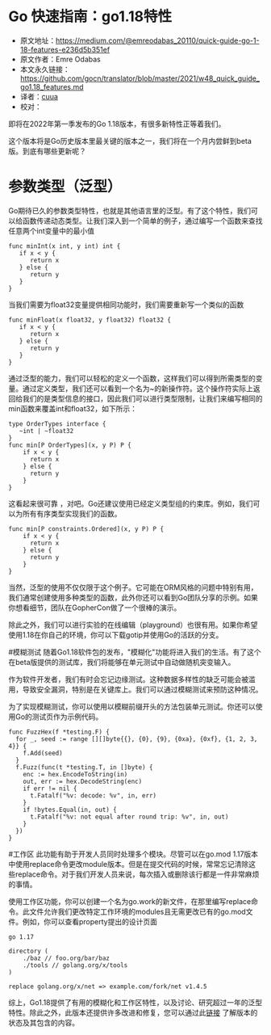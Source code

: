# Go 快速指南：go1.18特性
- 原文地址：https://medium.com/@emreodabas_20110/quick-guide-go-1-18-features-e236d5b351ef
- 原文作者：Emre Odabas
- 本文永久链接：https://github.com/gocn/translator/blob/master/2021/w48_quick_guide_go1.18_features.md
- 译者：[cuua](https://github.com/cuua)
- 校对：

即将在2022年第一季发布的Go 1.18版本，有很多新特性正等着我们。

这个版本将是Go历史版本里最关键的版本之一，我们将在一个月内尝鲜到beta版。到底有哪些更新呢？

# 参数类型（泛型）
Go期待已久的参数类型特性，也就是其他语言里的泛型。有了这个特性，我们可以给函数传递动态类型。让我们深入到一个简单的例子，通过编写一个函数来查找任意两个int变量中的最小值

```
func minInt(x int, y int) int {
   if x < y {
      return x
   } else {
      return y
   }
}
```
当我们需要为float32变量提供相同功能时，我们需要重新写一个类似的函数
```
func minFloat(x float32, y float32) float32 {
   if x < y {
      return x
   } else {
      return y
   }
}
```
通过泛型的能力，我们可以轻松的定义一个函数，这样我们可以得到所需类型的变量。通过定义类型，我们还可以看到一个名为~的新操作符。这个操作符实际上返回给我们的是类型信息的接口，因此我们可以进行类型限制，让我们来编写相同的min函数来覆盖int和float32，如下所示：

```
type OrderTypes interface { 
   ~int | ~float32 
}
func min[P OrderTypes](x, y P) P {
    if x < y {
      return x
    } else {
      return y
    }
}
```
这看起来很可靠 ，对吧。Go还建议使用已经定义类型组的约束库。例如，我们可以为所有有序类型实现我们的函数。
```
func min[P constraints.Ordered](x, y P) P {
    if x < y {
      return x
    } else {
      return y
    }
}
```
当然，泛型的使用不仅仅限于这个例子。它可能在ORM风格的问题中特别有用，我们通常创建使用多种类型的函数，此外你还可以看到Go团队分享的示例。如果你想看细节，团队在GopherCon做了一个很棒的演示。

除此之外，我们可以进行实验的在线编辑（playground）也很有用。如果你希望使用1.18在你自己的环境，你可以下载gotip并使用Go的活跃的分支。

#模糊测试
随着Go1.18软件包的发布，"模糊化"功能将进入我们的生活。有了这个在beta版提供的测试库，我们将能够在单元测试中自动做随机突变输入。

作为软件开发者，我们有时会忘记边缘测试。这种数据多样性的缺乏可能会被滥用，导致安全漏洞，特别是在关键库上。我们可以通过模糊测试来预防这种情况。

为了实现模糊测试，你可以使用以模糊前缀开头的方法包装单元测试。你还可以使用Go的测试页作为示例代码。
```
func FuzzHex(f *testing.F) {
  for _, seed := range [][]byte{{}, {0}, {9}, {0xa}, {0xf}, {1, 2, 3, 4}} {
    f.Add(seed)
  }
  f.Fuzz(func(t *testing.T, in []byte) {
    enc := hex.EncodeToString(in)
    out, err := hex.DecodeString(enc)
    if err != nil {
      t.Fatalf("%v: decode: %v", in, err)
    }
    if !bytes.Equal(in, out) {
      t.Fatalf("%v: not equal after round trip: %v", in, out)
    }
  })
}
```
#工作区
此功能有助于开发人员同时处理多个模块。尽管可以在go.mod 1.17版本中使用replace命令更改module版本。但是在提交代码的时候，常常忘记清除这些replace命令。对于我们开发人员来说，每次插入或删除该行都是一件非常麻烦的事情。

使用工作区功能，你可以创建一个名为go.work的新文件，在那里编写replace命令。此文件允许我们更改特定工作环境的modules且无需更改已有的go.mod文件。例如，你可以查看property提出的设计页面

```
go 1.17

directory (
    ./baz // foo.org/bar/baz
    ./tools // golang.org/x/tools
)

replace golang.org/x/net => example.com/fork/net v1.4.5
```
综上，Go1.18提供了有用的模糊化和工作区特性，以及讨论、研究超过一年的泛型特性。除此之外，此版本还提供许多改进和修复，您可以通过此[链接](https://github.com/golang/go/milestone/201) 了解版本的状态及其包含的内容。
